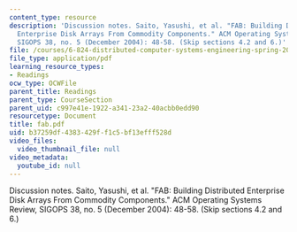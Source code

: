 ```yaml
---
content_type: resource
description: 'Discussion notes. Saito, Yasushi, et al. "FAB: Building Distributed
  Enterprise Disk Arrays From Commodity Components." ACM Operating Systems Review,
  SIGOPS 38, no. 5 (December 2004): 48-58. (Skip sections 4.2 and 6.)'
file: /courses/6-824-distributed-computer-systems-engineering-spring-2006/b37259df4383429ff1c5bf13efff528d_fab.pdf
file_type: application/pdf
learning_resource_types:
- Readings
ocw_type: OCWFile
parent_title: Readings
parent_type: CourseSection
parent_uid: c997e41e-1922-a341-23a2-40acbb0edd90
resourcetype: Document
title: fab.pdf
uid: b37259df-4383-429f-f1c5-bf13efff528d
video_files:
  video_thumbnail_file: null
video_metadata:
  youtube_id: null
---
```

Discussion notes. Saito, Yasushi, et al. "FAB: Building Distributed Enterprise Disk Arrays From Commodity Components." ACM Operating Systems Review, SIGOPS 38, no. 5 (December 2004): 48-58. (Skip sections 4.2 and 6.)


